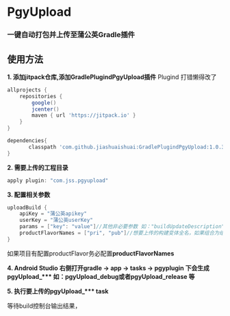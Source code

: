 # PgyUpload

### 一键自动打包并上传至蒲公英Gradle插件

## 使用方法

**1. 添加jitpack仓库,添加GradlePlugindPgyUpload插件**
Plugind   打错懒得改了
```groovy
allprojects {
    repositories {
        google()
        jcenter()
        maven { url 'https://jitpack.io' }
    }
}

dependencies{
       classpath 'com.github.jiashuaishuai:GradlePlugindPgyUpload:1.0.3'
}
```

**2. 需要上传的工程目录**

```groovy
apply plugin: "com.jss.pgyupload"
```

**3. 配置相关参数**

```groovy
uploadBuild {
    apiKey = "蒲公英apikey"
    userKey = "蒲公英userKey"
    params = ["key": "value"]//其他非必要参数 如："buildUpdateDescription": "修改bug"
    productFlavorNames = ["pri", "pub"]//想要上传的构建变体全名，如果组合为组合全名，如：pubm360，pub和m360组合，
}
```

如果项目有配置productFlavor务必配置**productFlavorNames** 

**4. Android Studio 右侧打开gradle -> app -> tasks -> pgyplugin 下会生成 pgyUpload_\*\*\*     如：pgyUpload_debug或者pgyUpload_release 等**

**5. 执行要上传的pgyUpload_\*\*\*    task**

等待build控制台输出结果，